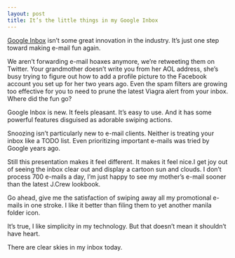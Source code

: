 ```yaml
---
layout: post
title: It’s the little things in my Google Inbox
---
```


[Google Inbox](http://www.google.com/inbox/) isn’t some great innovation in the industry. It’s just one step toward making e-mail fun again.

We aren’t forwarding e-mail hoaxes anymore, we’re retweeting them on Twitter. Your grandmother doesn’t write you from her AOL address, she’s busy trying to figure out how to add a profile picture to the Facebook account you set up for her two years ago. Even the spam filters are growing too effective for you to need to prune the latest Viagra alert from your inbox. Where did the fun go?

Google Inbox is new. It feels pleasant. It’s easy to use. And it has some powerful features disguised as adorable swiping actions.

Snoozing isn’t particularly new to e-mail clients. Neither is treating your inbox like a TODO list. Even prioritizing important e-mails was tried by Google years ago.

Still this presentation makes it feel different. It makes it feel nice.I get joy out of seeing the inbox clear out and display a cartoon sun and clouds. I don’t process 700 e-mails a day, I’m just happy to see my mother’s e-mail sooner than the latest J.Crew lookbook.

Go ahead, give me the satisfaction of swiping away all my promotional e-mails in one stroke. I like it better than filing them to yet another manila folder icon.

It’s true, I like simplicity in my technology. But that doesn’t mean it shouldn’t have heart.

There are clear skies in my inbox today.

